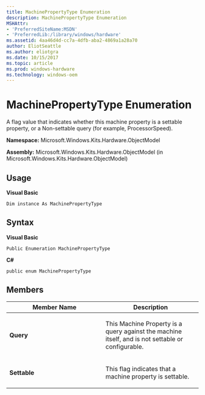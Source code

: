 ```yaml
---
title: MachinePropertyType Enumeration
description: MachinePropertyType Enumeration
MSHAttr:
- 'PreferredSiteName:MSDN'
- 'PreferredLib:/library/windows/hardware'
ms.assetid: 4aa46d4d-cc7a-4dfb-aba2-4869a1a28a70
author: EliotSeattle
ms.author: eliotgra
ms.date: 10/15/2017
ms.topic: article
ms.prod: windows-hardware
ms.technology: windows-oem
---
```


# MachinePropertyType Enumeration


A flag value that indicates whether this machine property is a settable property, or a Non-settable query (for example, ProcessorSpeed).

**Namespace:** Microsoft.Windows.Kits.Hardware.ObjectModel

**Assembly:** Microsoft.Windows.Kits.Hardware.ObjectModel (in Microsoft.Windows.Kits.Hardware.ObjectModel)

## <span id="Usage"></span><span id="usage"></span><span id="USAGE"></span>Usage


**Visual Basic**

`Dim instance As MachinePropertyType`

## <span id="Syntax"></span><span id="syntax"></span><span id="SYNTAX"></span>Syntax


**Visual Basic**

`Public Enumeration MachinePropertyType`

**C#**

`public enum MachinePropertyType`

## <span id="Members"></span><span id="members"></span><span id="MEMBERS"></span>Members


<table>
<colgroup>
<col width="50%" />
<col width="50%" />
</colgroup>
<thead>
<tr class="header">
<th>Member Name</th>
<th>Description</th>
</tr>
</thead>
<tbody>
<tr class="odd">
<td><p><strong>Query</strong></p></td>
<td><p>This Machine Property is a query against the machine itself, and is not settable or configurable.</p></td>
</tr>
<tr class="even">
<td><p><strong>Settable</strong></p></td>
<td><p>This flag indicates that a machine property is settable.</p></td>
</tr>
</tbody>
</table>

 

 

 






